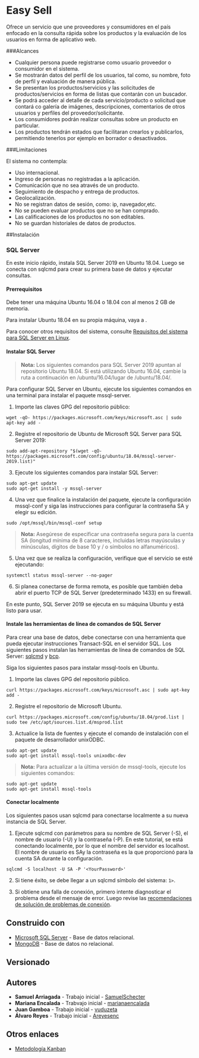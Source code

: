 # Easy Sell

Ofrece un servicio que une proveedores y consumidores en el país enfocado en la consulta rápida sobre los productos y la evaluación de los usuarios en forma de aplicativo web.

###Alcances

* Cualquier persona puede registrarse como usuario proveedor o consumidor en el sistema.
* Se mostrarán datos del perfil de los usuarios, tal como, su nombre, foto de perfil y evaluación de manera pública.
* Se presentan los productos/servicios y las solicitudes de productos/servicios en forma de listas que contarán con un buscador.
* Se podrá acceder al detalle de cada servicio/producto o solicitud que contará co galería de imágenes, descripciones, comentarios de otros usuarios y perfiles del proveedor/solicitante.
* Los consumidores podrán realizar consultas sobre un producto en particular.
* Los productos tendrán estados que facilitaran crearlos y publicarlos, permitiendo tenerlos por ejemplo en borrador o desactivados.

###Limitaciones

El sistema no contempla:

* Uso internacional.
* Ingreso de personas no registradas a la aplicación.
* Comunicación que no sea através de un producto.
* Seguimiento de despacho y entrega de productos.
* Geolocalización.
* No se registran datos de sesión, como: ip, navegador,etc.
* No se pueden evaluar productos que no se han comprado.
* Las calificaciones de los productos no son editables.
* No se guardan historiales de datos de productos.

##Instalación

### SQL Server

En este inicio rápido, instala SQL Server 2019 en Ubuntu 18.04. Luego se conecta con sqlcmd para crear su primera base de datos y ejecutar consultas.

#### Prerrequisitos

Debe tener una máquina Ubuntu 16.04 o 18.04 con al menos 2 GB de memoria.

Para instalar Ubuntu 18.04 en su propia máquina, vaya a[](http://releases.ubuntu.com/bionic/) .

Para conocer otros requisitos del sistema, consulte [Requisitos del sistema para SQL Server en Linux](https://docs.microsoft.com/en-us/sql/linux/sql-server-linux-setup?view=sql-server-ver15#system).

#### Instalar SQL Server

>**Nota:** Los siguientes comandos para SQL Server 2019 apuntan al repositorio Ubuntu 18.04. Si está utilizando Ubuntu 16.04, cambie la ruta a continuación en /ubuntu/16.04/lugar de /ubuntu/18.04/.

Para configurar SQL Server en Ubuntu, ejecute los siguientes comandos en una terminal para instalar el paquete mssql-server.

1. Importe las claves GPG del repositorio público:

`wget -qO- https://packages.microsoft.com/keys/microsoft.asc | sudo apt-key add -`

2. Registre el repositorio de Ubuntu de Microsoft SQL Server para SQL Server 2019:

`sudo add-apt-repository "$(wget -qO- https://packages.microsoft.com/config/ubuntu/18.04/mssql-server-2019.list)"`

3. Ejecute los siguientes comandos para instalar SQL Server:
```
sudo apt-get update
sudo apt-get install -y mssql-server
```

4. Una vez que finalice la instalación del paquete, ejecute la configuración mssql-conf y siga las instrucciones para configurar la contraseña SA y elegir su edición.

`sudo /opt/mssql/bin/mssql-conf setup`

>**Nota:** Asegúrese de especificar una contraseña segura para la cuenta SA (longitud mínima de 8 caracteres, incluidas letras mayúsculas y minúsculas, dígitos de base 10 y / o símbolos no alfanuméricos).

5. Una vez que se realiza la configuración, verifique que el servicio se esté ejecutando:

`systemctl status mssql-server --no-pager`

6. Si planea conectarse de forma remota, es posible que también deba abrir el puerto TCP de SQL Server (predeterminado 1433) en su firewall.

En este punto, SQL Server 2019 se ejecuta en su máquina Ubuntu y está listo para usar.

#### Instale las herramientas de línea de comandos de SQL Server

Para crear una base de datos, debe conectarse con una herramienta que pueda ejecutar instrucciones Transact-SQL en el servidor SQL. Los siguientes pasos instalan las herramientas de línea de comandos de SQL Server: [sqlcmd](https://docs.microsoft.com/en-us/sql/tools/sqlcmd-utility?view=sql-server-ver15) y [bcp](https://docs.microsoft.com/en-us/sql/tools/bcp-utility?view=sql-server-ver15).

Siga los siguientes pasos para instalar mssql-tools en Ubuntu.

1. Importe las claves GPG del repositorio público.

`curl https://packages.microsoft.com/keys/microsoft.asc | sudo apt-key add -`

2. Registre el repositorio de Microsoft Ubuntu.

`curl https://packages.microsoft.com/config/ubuntu/18.04/prod.list | sudo tee /etc/apt/sources.list.d/msprod.list`

3. Actualice la lista de fuentes y ejecute el comando de instalación con el paquete de desarrollador unixODBC.
```
sudo apt-get update 
sudo apt-get install mssql-tools unixodbc-dev
```
>**Nota:** Para actualizar a la última versión de mssql-tools, ejecute los siguientes comandos:
```
sudo apt-get update 
sudo apt-get install mssql-tools
```
#### Conectar localmente

Los siguientes pasos usan sqlcmd para conectarse localmente a su nueva instancia de SQL Server.

1. Ejecute sqlcmd con parámetros para su nombre de SQL Server (-S), el nombre de usuario (-U) y la contraseña (-P). En este tutorial, se está conectando localmente, por lo que el nombre del servidor es localhost. El nombre de usuario es SAy la contraseña es la que proporcionó para la cuenta SA durante la configuración.

`sqlcmd -S localhost -U SA -P '<YourPassword>'`

2. Si tiene éxito, se debe llegar a un sqlcmd símbolo del sistema: `1>`.

3. Si obtiene una falla de conexión, primero intente diagnosticar el problema desde el mensaje de error. Luego revise las [recomendaciones de solución de problemas de conexión](https://docs.microsoft.com/en-us/sql/linux/sql-server-linux-troubleshooting-guide?view=sql-server-ver15#connection).

## Construido con

* [Microsoft SQL Server](https://www.microsoft.com/es-es/sql-server/sql-server-2019) - Base de datos relacional.
* [MongoDB](https://www.mongodb.com/) - Base de datos no relacional.

## Versionado


## Autores

* **Samuel Arriagada** - Trabajo inicial - [SamuelSchecter](https://github.com/SamuelSchecter)
* **Mariana Encalada** - Trabvajo inicial - [marianaencalada](https://github.com/marianaencalada)
* **Juan Gamboa** - Trabajo inicial - [vuduzeta](https://github.com/vuduzeta)
* **Álvaro Reyes** - Trabajo inicial - [Areyesenc](https://github.com/Areyesenc)

## Otros enlaces

* [Metodología Kanban]()

